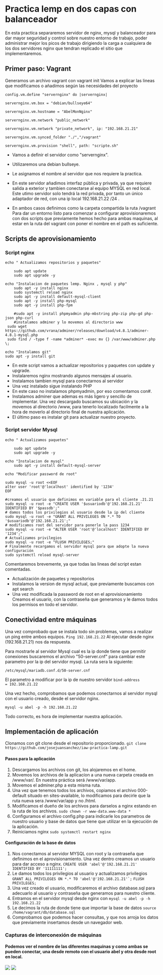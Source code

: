 # Practica lemp en dos capas con balanceador
En esta practica separaremos servidor de nginx, mysql y balanceador para dar mayor seguridad y control sobre nuestro entorno de trabajo, poder administrar mejor los picos de trabajo dirigiendo la carga a cualquiera de los dos servidores nginx que tendran replicado el sitio que implementaremos.

## Primer paso: Vagrant
Generamos un archivo vagrant con vagrant init
Vamos a explicar las lineas que modificamos o añadimos según las necesidades del proyecto


    config.vm.define "servernginx" do |servernginx|

    servernginx.vm.box = "debian/bullseye64"

    servernginx.vm.hostname = "AbelMonNginx"

    servernginx.vm.network "public_network"

    servernginx.vm.network "private_network", ip: "192.168.21.21"

    servernginx.vm.synced_folder "./","/vagrant"

    servernginx.vm.provision "shell", path: "scripte.sh"


* Vamos a definir el servidor como "servernginx". 

* Utilizaremos una debian bullseye.
* Le asignamos el nombre al servidor que nos requiere la practica. 
* En este servidor añadimos interfaz pública y privada, ya que requiere salida a exterior y tambien conectarse al equipo MYSQL en red local. Este utimo servidor solo tendrá la red privada, por tanto un único adaptador de red, con una ip local 192.168.21.22 /24 .
* En ambos casos definimos como la carpeta compartida la ruta /vagrant
Para dar un entorno listo para comenzar a configurar aprovisionaremos con dos scripts que previamente hemos hecho para ambas maquinas, al estar en la ruta del vagrant con poner el nombre en el path es suficiente.


## Scripts de aprovisionamiento
### Script nginx

```
echo " Actualizamos repositorios y paquetes"

    sudo apt update 
    sudo apt upgrade -y

echo "Instalacion de paquetes lemp. Nginx , mysql y php"
    sudo apt -y install nginx 
    sudo systemctl reload nginx
    sudo apt -y install default-mysql-client
    sudo apt -y install php-mysql
    sudo apt -y install php-fpm

    #sudo apt -y install phpmyadmin php-mbstring php-zip php-gd php-json php-curl
    #instalamos adminer y lo movemos al directorio www
 sudo wget https://github.com/vrana/adminer/releases/download/v4.8.1/adminer-4.8.1-mysql.php
 sudo find / -type f -name *adminer* -exec mv {} /var/www/adminer.php \; 

echo "Instalamos git"
sudo apt -y install git
```

* En este script vamos a actualizar repositorios y paquetes con update y upgrade.
* Instalaremos nginx mostrando algunos mensajes al usuario.
* Instalamos tambien mysql para conectarnos al servidor
* Una vez instalado sigue instalando PHP
* En este caso no instalamos phpmyadmin, por eso comentamos con#.
* Instalamos adminer que ademas es más ligero y sencillo de implementar. Una vez descargado buscamos su ubicación y la movemos al directorio /www, para tenerlo localizado facilmente a la hora de moverlo al directorio final de nuestra aplicación.
* El último paso es instalar git para actualizar nuestro proyecto.

### Script servidor Mysql

```
echo " Actualizamos paquetes"

    sudo apt update
    sudo apt upgrade -y

echo "Instalacion de mysql"
    sudo apt -y install default-mysql-server
    
echo "Modificar password de root"

sudo mysql -u root <<EOF
alter user 'root'@'localhost' identified by '1234'
EOF

#creamos el usuario que definimos en variable para el cliente .21.21
sudo mysql -u root -e "CREATE USER '$usuariodb'@'192.168.21.21' IDENTIFIED BY '$passdb';"
# damos todos los privilegios al usuario desde la ip del cliente
sudo mysql -u root -e "GRANT ALL PRIVILEGES ON *.* TO '$usuariodb'@'192.168.21.21';"
# modificamos root del servidor para ponerle la pass 1234
sudo mysql -u root -e "ALTER USER 'root'@'localhost' IDENTIFIED BY '1234';"
# Actualizamos privilegios
sudo mysql -u root -e "FLUSH PRIVILEGES;"
# Finalmente recargamos el servidor mysql para que adopte la nueva configuración
sudo systemctl reload mysql-server
```
Comentaremos brevemente, ya que todas las lineas del script estan comentadas.

* Actualización de paquetes y repositorios
* Instalamos la version de mysql actual, que previamente buscamos con apt search
* Una vez modificada la password de root en el aprovisionamiento  Creamos el usuario, con la contraseña que generamos y le damos todos los permisos en todo el servidor.


## Conectividad entre máquinas

Una vez comprobado que se instala todo sin problemas, vamos a realizar un ping entre ambos equipos.
``` Ping 192.168.21.22 ```
Al ejecutar desde nginx (192.168.21.21) nos da respuesta.

Para mostrarle al servidor Mysql cual es la ip donde tiene que permitir conexiones buscaremos el archivo "50-server.cnf" para cambiar este parametro por la ip del servidor mysql. 
La ruta sera la siguiente:
```
/etc/mysql/mariadb.conf.d/50-server.cnf
```
El parametro a modificar por la ip de nuestro servidor
```bind-address            = 192.168.21.22```

Una vez hecho, comprobamos que podemos conectarnos al servidor mysql con el usuario creado, desde el servidor nginx.
```
mysql -u abel -p -h 192.168.21.22
```
Todo correcto, es hora de implementar nuestra aplicación.

## Implementación de aplicación

Clonamos con git clone desde el repositorio proporcionado.
```git clone https://github.com/josejuansanchez/iaw-practica-lamp.git```
#### Pasos para la aplicación
1. Descargamos los archivos con git, los alojaremos en el home.
2. Movemos los archivos de la aplicacíon a una nueva carpeta creada en /www/var/.
En nuestra práctica será /www/var/app.
3. Movemos el adminer.php a esta misma ruta.
4. Una vez que tenemos todos los archivos, copiamos el archivo 000-default situado en sites-available, lo modificamos para decirle que la ruta nueva sera /www/var/app y no /html.
5. Modificamos el dueño de los archivos para darselos a nginx estando en la ruta de los archivos. ```sudo chown -r www-data.www-data *```
6. Configuramos el archivo config.php para indicarle los parametros de nuestro usuario y base de datos que tiene que utilizar en la ejecución de la aplicación.
7. Reiniciamos nginx
```sudo systemctl restart nginx```

#### Configuración de la base de datos
1. Nos conectamos al servidor MYSQL con root y la contraseña que definimos en el aprovisionamiento. Una vez dentro creamos un usuario para dar acceso a nginx.
```CREATE USER 'abel'@'192.168.21.21' IDENTIFIED BY '11111111';```
2. Le damos todos los privilegios al usuario y actualizamos privilegios
```GRANT ALL PRIVILEGES ON *.* TO 'abel'@'192.168.21.21'`;```
```FLUSH PRIVILEGES;```
3. Una vez creado el usuario, modificaremos el archivo database.sql para adecuarlo al usuario y contraseña que generamos para nuestro cliente. 
4. Entramos en el servidor mysql desde nginx con ```mysql -u abel -p -h 192.168.21.22```
5. Le decimos la ruta de donde tiene que importar la base de datos
```source /home/vagrant/db/database.sql```
6. Comprobamos que podemos hacer consultas, y que nos arroja los datos que previamente insertamos desde un navegador web.


### Capturas de interconexión de máquinas

#### Podemos ver el nombre de las diferentes maquinas y como ambas se pueden conectar, una desde remoto con el usuario abel y otra desde root en local.


![](imagenes/apache.PNG)
![](imagenes/mysql.PNG)
